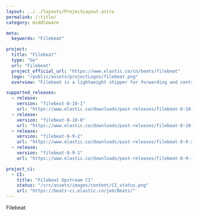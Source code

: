 ```yaml
---
layout: ../../layouts/ProjectLayout.astro
permalink: /:title/
category: middleware

meta:
  keywords: "Filebeat"

project:
  title: "Filebeat"
  type: "Go"
  url: "Filebeat"
  project_official_url: "https://www.elastic.co/cn/beats/filebeat"
  logo: "/public/assets/projectLogos/filebeat.png"
  overview: "Filebeat is a lightweight shipper for forwarding and centralizing log data. Installed as an agent on your servers, Filebeat monitors the log files or locations that you specify, collects log events, and forwards them either to Elasticsearch or Logstash for indexing."

supported_releases:
  - release:
    version: "filebeat-8-10-1"
    url: "https://www.elastic.co/downloads/past-releases/filebeat-8-10-1"
  - release:
    version: "filebeat-8-10-0"
    url: "https://www.elastic.co/downloads/past-releases/filebeat-8-10-0"
  - release:
    version: "filebeat-8-9-2"
    url: "https://www.elastic.co/downloads/past-releases/filebeat-8-9-2"
  - release:
    version: "filebeat-8-9-1"
    url: "https://www.elastic.co/downloads/past-releases/filebeat-8-9-1"

project_ci:
  - CI:
    title: "Filebeat Upstream CI"
    status: "/src/assets/images/content/CI_status.png"
    url: "https://beats-ci.elastic.co/job/Beats/"
---
```


<p>Filebeat</p>
